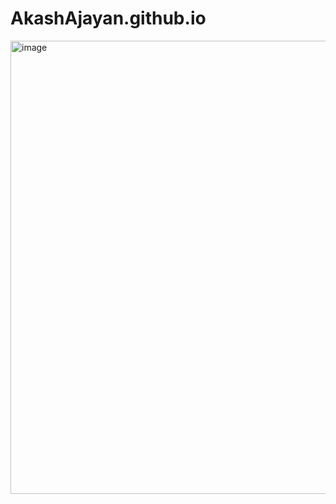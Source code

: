 # AkashAjayan.github.io
<img width="725" alt="image" src="https://user-images.githubusercontent.com/106810614/171842859-065a6fcb-d0ca-4c58-813e-2252b599489a.png">


  
